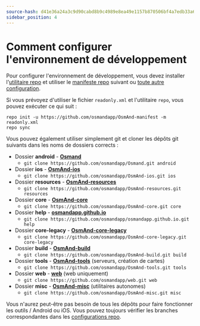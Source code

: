 ```yaml
---
source-hash: d41e36a24a3c9d90cabd8b9c4989e8ea49e1157b870506bf4a7edb33a6d2acab 
sidebar_position: 4
---
```


# Comment configurer l'environnement de développement

Pour configurer l'environnement de développement, vous devez installer l'[utilitaire repo](https://source.android.com/setup/develop#repo) et utiliser le [manifeste repo](https://github.com/osmandapp/OsmAnd-manifest/blob/master/readonly.xml) suivant ou [toute autre configuration](https://github.com/osmandapp/OsmAnd-manifest).

Si vous prévoyez d'utiliser le fichier `readonly.xml` et l'utilitaire `repo`, vous pouvez exécuter ce qui suit :

```
repo init -u https://github.com/osmandapp/OsmAnd-manifest -m readonly.xml
repo sync
```

Vous pouvez également utiliser simplement git et cloner les dépôts git suivants dans les noms de dossiers corrects :
* Dossier **android** - **[Osmand](https://github.com/osmandapp/Osmand.git)**
    * ```git clone https://github.com/osmandapp/Osmand.git android```
* Dossier **ios** - **[OsmAnd-ios](https://github.com/osmandapp/OsmAnd-ios.git)**
    * ```git clone https://github.com/osmandapp/OsmAnd-ios.git ios```
* Dossier **resources** - **[OsmAnd-resources](https://github.com/osmandapp/OsmAnd-resources.git)**
    * ```git clone https://github.com/osmandapp/OsmAnd-resources.git resources```
* Dossier **core** - **[OsmAnd-core](https://github.com/osmandapp/OsmAnd-core.git)**
    * ```git clone https://github.com/osmandapp/OsmAnd-core.git core```
* Dossier **help** - **[osmandapp.github.io](https://github.com/osmandapp/osmandapp.github.io.git)**
    * ```git clone https://github.com/osmandapp/osmandapp.github.io.git help```
* Dossier **core-legacy** - **[OsmAnd-core-legacy](https://github.com/osmandapp/OsmAnd-core-legacy.git)**
    * ```git clone https://github.com/osmandapp/OsmAnd-core-legacy.git core-legacy```
* Dossier **build** - **[OsmAnd-build](https://github.com/osmandapp/OsmAnd-build.git)**
    * ```git clone https://github.com/osmandapp/OsmAnd-build.git build```
* Dossier **tools** - **[OsmAnd-tools](https://github.com/osmandapp/OsmAnd-tools.git)** (serveurs, création de cartes)
    * ```git clone https://github.com/osmandapp/OsmAnd-tools.git tools```
* Dossier **web** - **[web](https://github.com/osmandapp/web.git)** (web uniquement)
    * ```git clone https://github.com/osmandapp/web.git web```
* Dossier **misc** - **[OsmAnd-misc](https://github.com/osmandapp/OsmAnd-misc.git)** (utilitaires autonomes)
    * ```git clone https://github.com/osmandapp/OsmAnd-misc.git misc```

Vous n'aurez peut-être pas besoin de tous les dépôts pour faire fonctionner les outils / Android ou iOS. Vous pouvez toujours vérifier les branches correspondantes dans les [configurations repo](https://github.com/osmandapp/OsmAnd-manifest).

